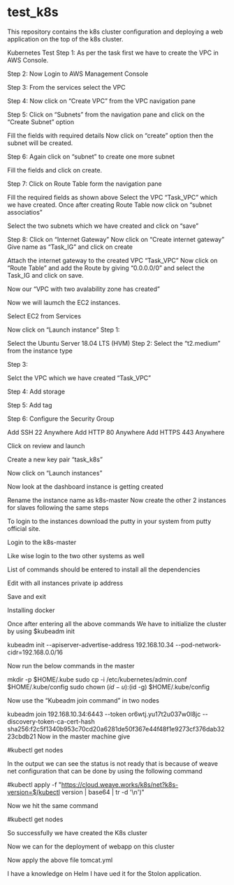 # test_k8s
This repository contains the k8s cluster configuration and deploying a web application on the top of the k8s cluster.

Kubernetes Test
Step 1: As per the task first we have to create the VPC in AWS Console.

Step 2: Now Login to AWS Management Console

Step 3: From the services select the VPC

Step 4: Now click on “Create VPC” from the VPC navigation pane

Step 5: Click on “Subnets” from the navigation pane and click on the “Create Subnet” option

Fill the fields with required details
Now click on “create” option then the subnet will be created.

Step 6: Again click on “subnet” to create one more subnet

Fill the fields and click on create.

Step 7: Click on Route Table form the navigation pane

Fill the required fields as shown above
Select the VPC “Task_VPC” which we have created.
Once after creating Route Table now click on “subnet associatios”

Select the two subnets which we have created and click on “save”

Step 8: Click on “Internet Gateway”
Now click on “Create internet gateway”
Give name as “Task_IG” and click on create

Attach the internet gateway to the created VPC “Task_VPC”
Now click on “Route Table” and add the Route by giving “0.0.0.0/0” and select the Task_IG and click on save.

Now our “VPC with two avalability zone has created”

Now we will laumch the EC2 instances.

Select EC2 from Services

Now click on “Launch instance”
Step 1:

Select the Ubuntu Server 18.04 LTS (HVM)
Step 2: Select the “t2.medium” from the instance type

Step 3:

Selct the VPC which we have created “Task_VPC”

Step 4: Add storage

Step 5: Add tag

Step 6: Configure the Security Group

Add SSH 22 Anywhere
Add HTTP 80 Anywhere
Add HTTPS 443 Anywhere

Click on review and launch

Create a new key pair “task_k8s”

Now click on “Launch instances”

Now look at the dashboard instance is getting created 

Rename the instance name as k8s-master
Now create the other 2 instances for slaves following the same steps

To login to the instances download the putty in your system from putty official site.

Login to the k8s-master

Like wise login to the two other systems as well

List of commands should be entered to install all the dependencies

Edit with all instances private ip address

Save and exit 

Installing docker

Once after entering all the above commands
We have to initialize the cluster by using $kubeadm init

kubeadm init --apiserver-advertise-address 192.168.10.34 --pod-network-cidr=192.168.0.0/16

Now run the below commands in the master

  mkdir -p $HOME/.kube
  sudo cp -i /etc/kubernetes/admin.conf $HOME/.kube/config
  sudo chown $(id -u):$(id -g) $HOME/.kube/config

Now use the “Kubeadm join command” in two nodes

kubeadm join 192.168.10.34:6443 --token or6wtj.yu17t2u037w0l8jc --discovery-token-ca-cert-hash sha256:f2c5f1340b953c70cd20a6281de50f367e44f48f1e9273cf376dab3223cbdb21
Now in the master machine give

#kubectl get nodes

In the output we can see the status is not ready that is because of weave net configuration that can be done by using the following command

 #kubectl apply -f "https://cloud.weave.works/k8s/net?k8s-version=$(kubectl version | base64 | tr -d '\n')"

Now we hit the same command

#kubectl get nodes

So successfully we have created the K8s cluster

Now we can for the deployment of webapp on this cluster

Now apply the above file tomcat.yml

I have a knowledge on Helm I have ued it for the Stolon application.
